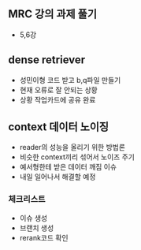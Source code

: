 ## MRC 강의 과제 풀기

-   5,6강

## dense retriever

-   성민이형 코드 받고 b,q파일 만들기
-   현재 오류로 잘 안되는 상황
-   상황 작업카드에 공유 완료

## context 데이터 노이징

-   reader의 성능을 올리기 위한 방법론
-   비슷한 context끼리 섞어서 노이즈 주기
-   예서형한테 받은 데이터 깨짐 이슈
-   내일 일어나서 해결할 예정

### 체크리스트

-   이슈 생성
-   브랜치 생성
-   rerank코드 확인
